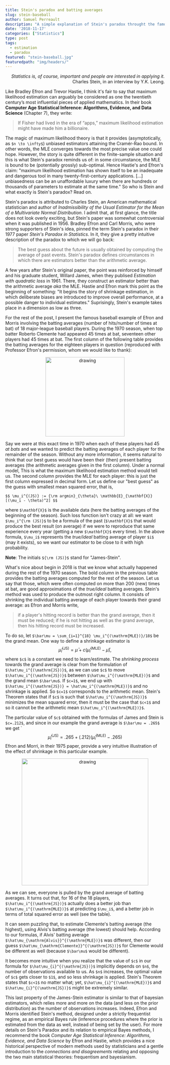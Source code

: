 ```yaml
---
title: Stein's paradox and batting averages
slug: stein-baseball
author: Samuel Perreault
description: "A simple explanation of Stein's paradox throught the famous baseball example of Efron and Morris (1975)"
date: '2018-11-17'
categories: ["Statistics"]
type: post
tags: 
  - estimation
  - paradox
featured: "stein-baseball.jpg"
featuredpath: "img/headers/"
---
```


<div style="text-align: right">
<i>Statistics is, of course, important and people are interested in applying it.</i> <br>
Charles Stein, in an interview by Y.K. Leong.
</div>

Like Bradley Efron and Trevor Hastie, I think it's fair to say that maximum likelihood estimation can arguably be considered as one the twentieth century’s most influential pieces of applied mathematics.  In their book **Computer Age Statistical Inference: Algorithms, Evidence, and Data Science** (Chapter 7), they write:

> If Fisher had lived in the era of “apps,” maximum likelihood estimation might have made him a billionaire.

The magic of maximum likelihood theory is that it provides (asymptotically, as `$n \to \infty$`) unbiased estimators attaining the Cramér-Rao bound. In other words, the MLE converges towards the most precise value one could hope. However, the story is quite different in the finite-sample situation and this is what Stein's paradox reminds us of: in some circumstance, the MLE is bound to be (potentially grossly) sub-optimal. Hence Hastie's and Efron's claim: "maximum likelihood estimation has shown itself to be an inadequate and dangerous tool in many twenty-first-century applications. [...] unbiasedness can be an unaffordable luxury when there are hundreds or thousands of parameters to estimate at the same time." So who is Stein and what exactly is Stein's paradox? Read on.

Stein's paradox is attributed to Charles Stein, an American mathematical statistician and author of *Inadmissibility of the Usual Estimator for the Mean of a Multivariate Normal Distribution*. I admit that, at first glance, the title does not look overly exciting, but Stein's paper was somewhat controversial when it was published in 1956. Bradley Efron and Carl Morris, who were strong supporters of Stein's idea, pinned the term Stein's paradox in their 1977 paper *Stein's Paradox in Statistics*. In it, they give a pretty intuitive description of the paradox to which we will go back:

> The best guess about the future is usually obtained by computing the average of past events. Stein's paradox defines circumstances in which there are estimators better than the arithmetic average.

A few years after Stein's original paper, the point was reinforced by himself and his graduate student, Willard James, when they publised *Estimation with quadratic loss* in 1961. There, they construct an estimator better than the arithmetic average *aka* the MLE. Hastie and Efron mark this point as the beginning of something: "It begins the story of shrinkage estimation, in which deliberate biases are introduced to improve overall performance, at a possible danger to individual estimates." Suprisingly, Stein's example takes place in a dimension as low as three.

For the rest of the post, I present the famous baseball example of Efron and Morris involving the batting averages (number of hits/number of times at bat) of 18 major-league baseball players. During the 1970 season, when top batter Roberto Clemente had appeared 45 times at bat, seventeen other players had 45 times at bat. The first column of the following table provides the batting averages for the eighteen players in question (reproduced with Professor Efron's permission, whom we would like to thank):

<div style="text-align: center">
<img src="JS-baseball2.PNG" alt="drawing" width="250"/>
</div>

Say we were at this exact time in 1970 when each of these players had 45 *at bats* and we wanted to predict the batting averages of each player for the remainder of the season. Without any more information, it seems natural to think that our best guess would have been their (then) present batting averages (the arithmetic averages given in the first column). Under a normal model, This is what the maximum likelihood estimation method would tell us. The second column provides the MLE for each player: this is just the first column expressed in decimal form. Let us define our "best guess" as the guess with smallest mean squared error, that is,

`$$
\mu_i^{(JS)} := {\rm argmin}_{\theta}\ \mathbb{E}_{\mathbf{X}}[(\mu_i - \theta)^2]
$$`

where `$\mathbf{X}$` is the available data (here the batting averages of the beginning of the season). Such loss function isn't crazy at all: we want `$\mu_i^{\rm (JS)}$` to be a formula of the past (`$\mathbf{X}$` that would produce the best result (on average) if we were to reproduce that same experience every year (getting a new `$\mathbf{X}$` every time). In the above formula, `$\mu_i$` represents the *true/ideal* batting average of player `$i$` (may it exists), so we want our estimator to be close to it with high probability.

**Note**: The initials `${\rm (JS)}$` stand for "James-Stein".

What's nice about begin in 2018 is that we know what actually happened during the rest of the 1970 season. The bold column in the previous table provides the batting averages computed for the rest of the season. Let us say that those, which were often computed on more than 200 (new) times at bat, are good approximations of the *true/ideal* batting averages. Stein's method was used to produce the outmost right column. It consists of shrinking the individual batting average of each player towards their grand average: as Efron and Morris write,

> if a player's hitting record is better than the grand average,  then it must be reduced; if he is not hitting as well as the grand average, then his hitting record must be increased.

To do so, let `$\bar\mu = \sum_{i=1}^{18} \mu_i^{(\mathrm{MLE})}/18$` be the grand mean. One way to define a shrinkage estimator is
$$
	\hat\mu_i^{(\mathrm{JS})} = \bar{\mu} + c(\hat\mu_i^{(\mathrm{MLE})} - \bar{\mu}),
$$
where `$c$` is a constant we need to learn/estimate. The *shrinking process* towards the grand average is clear from the formulation of `$\hat\mu_i^{(\mathrm{JS})}$`, as we can use `$c$` to move `$\hat\mu_i^{(\mathrm{JS})}$` between `$\hat\mu_i^{(\mathrm{MLE})}$` and the grand mean `$\bar\mu$`. If `$c=1$`, we end up with `$\hat\mu_i^{(\mathrm{JS})} = \hat\mu_i^{(\mathrm{MLE})}$` and no shrinkage is applied. So `$c=1$` corresponds to the arithmetic mean. Stein's Theorem states that if `$c$` is such that `$\hat\mu_i^{(\mathrm{JS})}$` minimizes the mean squared error, then it must be the case that `$c<1$` and so it cannot be the arithmetic mean `$\hat\mu_i^{(\mathrm{MLE})}$`. 

The particular value of `$c$` obtained with the formulas of James and Stein is `$c=.212$`, and since in our example the grand average is `$\bar\mu = .265$` we get
`$$
	\hat\mu_i^{(\mathrm{JS})} = .265 + (.212)(\hat\mu_i^{(\mathrm{MLE})} - .265)
$$
Efron and Morri, in their 1975 paper, provide a very intuitive illustration of the effect of shrinkage in this particular example.

<div style="text-align: center">
<img src="JS-baseball3.PNG" alt="drawing" width="400"/>
</div>

As we can see, everyone is pulled by the grand average of batting averages. It turns out that, for 16 of the 18 players, `$\hat\mu_i^{(\mathrm{JS})}$` actually does a better job than `$\hat\mu_i^{(\mathrm{MLE})}$` at predicting `$\mu_i$`, and a better job in terms of total squared error as well (see the table).

It can seem puzzling that, to estimate Clemente's batting average (the highest), using Alvis's batting average (the lowest) should help. According to our formulas, if Alvis' batting average `$\hat\mu_{\mathrm{Alvis}}^{(\mathrm{MLE})}$` was different, then our guess `$\hat\mu_{\mathrm{Clemente}}^{(\mathrm{JS})}$` for Clemente would be different as well (because `$\bar\mu$` would be different).

It becomes more intuitive when you realize that the value of `$c$` in our formula for `$\hat\mu_{i}^{(\mathrm{JS})}$` implicitly depends on `$n$`, the number of observations available to us. As `$n$` increases, the optimal value of `$c$` gets closer to `$1$`, and so less shrinkage is applied. Stein's Theorem states that `$c<1$` no matter what; yet, `$\hat\mu_{i}^{(\mathrm{MLE})}$` and `$\hat\mu_{i}^{(\mathrm{JS})}$` might be extremely similar. 

This last property of the James-Stein estimator is similar to that of bayesian estimators, which relies more and more on the data (and less on the prior distribution) as the number of observations increases. Indeed, Efron and Morris identified Stein's method, designed under a strictly frequentist regime, as an empirical Bayes rule (inference procedures where the prior is estimated from the data as well, instead of being set by the user). For more details on Stein's Paradox and its relation to empirical Bayes methods, I recommend the book *Computer Age Statistical Inference: Algorithms, Evidence, and Data Science* by Efron and Hastie, which provides a nice historical perspective of modern methods used by statisticians and a gentle introduction to the *connections and disagreements* relating and opposing the two main statistical theories: frequentism and bayesianism.
